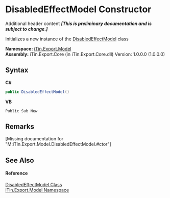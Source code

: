 # DisabledEffectModel Constructor 
Additional header content _**\[This is preliminary documentation and is subject to change.\]**_

Initializes a new instance of the <a href="7fac3e0f-e3c5-bdf2-a722-1b3e2837e304">DisabledEffectModel</a> class

**Namespace:**&nbsp;<a href="ef57ffcc-e95e-b212-5a46-9aa6f5a3511f">iTin.Export.Model</a><br />**Assembly:**&nbsp;iTin.Export.Core (in iTin.Export.Core.dll) Version: 1.0.0.0 (1.0.0.0)

## Syntax

**C#**<br />
``` C#
public DisabledEffectModel()
```

**VB**<br />
``` VB
Public Sub New
```


## Remarks
\[Missing <remarks> documentation for "M:iTin.Export.Model.DisabledEffectModel.#ctor"\]

## See Also


#### Reference
<a href="7fac3e0f-e3c5-bdf2-a722-1b3e2837e304">DisabledEffectModel Class</a><br /><a href="ef57ffcc-e95e-b212-5a46-9aa6f5a3511f">iTin.Export.Model Namespace</a><br />